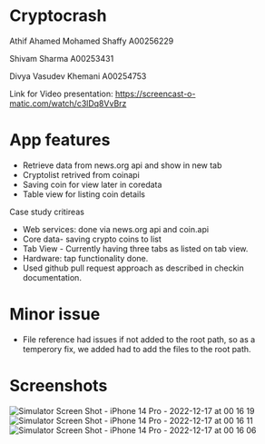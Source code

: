 # Cryptocrash 


Athif Ahamed Mohamed Shaffy A00256229

Shivam Sharma A00253431

Divya Vasudev Khemani A00254753

Link for Video presentation: https://screencast-o-matic.com/watch/c3lDq8VvBrz

# App features
- Retrieve data from news.org api and show in new tab
- Cryptolist retrived from coinapi
- Saving coin for view later in coredata
- Table view for listing coin details

Case study critireas
- Web services: done via news.org api and coin.api
- Core data- saving crypto coins to list 
- Tab View - Currently having three tabs as listed on tab view.
- Hardware: tap functionality done.
- Used github pull request approach as described in checkin documentation.

# Minor issue
- File reference had issues if not added to the root path, so as a temperory fix, we added had to add the files to the root path.
 

# Screenshots
![Simulator Screen Shot - iPhone 14 Pro - 2022-12-17 at 00 16 19](https://user-images.githubusercontent.com/105388552/208226541-a3e30358-dc86-4092-99af-3efb0031ae19.png)
![Simulator Screen Shot - iPhone 14 Pro - 2022-12-17 at 00 16 11](https://user-images.githubusercontent.com/105388552/208226544-ce272717-da67-4c7c-b4be-5e436e1dadc3.png)
![Simulator Screen Shot - iPhone 14 Pro - 2022-12-17 at 00 16 06](https://user-images.githubusercontent.com/105388552/208226550-bff58944-b383-4416-b8ff-79a4e94c5812.png)



